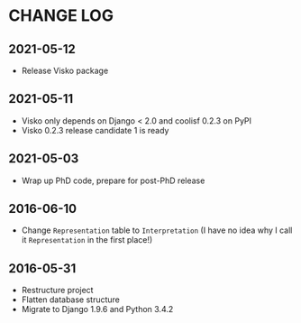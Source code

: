 # CHANGE LOG

## 2021-05-12

- Release Visko package

## 2021-05-11

- Visko only depends on Django < 2.0 and coolisf 0.2.3 on PyPI
- Visko 0.2.3 release candidate 1 is ready

## 2021-05-03

- Wrap up PhD code, prepare for post-PhD release 

## 2016-06-10

- Change `Representation` table to `Interpretation` (I have no idea why I call it `Representation` in the first place!)


## 2016-05-31

- Restructure project
- Flatten database structure
- Migrate to Django 1.9.6 and Python 3.4.2

